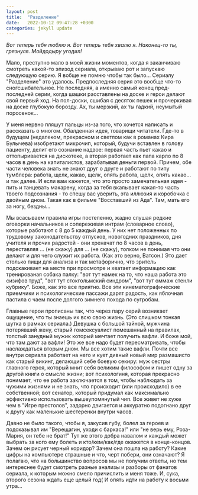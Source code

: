 ```yaml
---
layout: post
title:  "Разделение"
date:   2022-10-12 09:47:28 +0300
categories: jekyll update
---
```

*Вот теперь тебя люблю я. Вот теперь тебя хвалю я. Наконец-то ты, грязнуля. Мойдодыру угодил!*

Мало, преступно мало в моей жизни моментов, когда я заканчиваю смотреть какой-то эпизод сериала, открываю рот и запускаю следующую серию. Я вобще не помню чтобы так было... Сериалу "Разделение" это удалось. Предпоследняя серия это вообще что-то сногсшибательное. Не последняя, а именно самый конец пред-последней серии, когда шашки расставлены на доске и герои делают свой первый ход. На пол-доски, сшибая с десяток пешек и прочеркивая на доске глубокую борозду. Ах, ты мерзкий, ах ты гадкий, неумытый поросенок...

У меня нервно пляшут пальцы из-за того, что хочется написать и рассказать о многом. Обалденная идея, товарищи читатели. Где-то в будущем (недалеком, прекрасном и светлом как в романах Кира Булычева) изобретают микрочип, который, будучи вставлен в голову пациенту, делит его сознание надвое: первая часть пьет какао и оттопыривается на дискотеке, а вторая работает как папа карло по 8 часов в день на капиталистов, зарабатывая деньги первой. Причем, обе части человека знать не знают друг о друге и работают по типу тумблера: работа, щелк, какао, щелк, опять работа, щелк, опять какао... и так далее. И если вам кажется, что это просто замечательная идея - пить и танцевать макарену, когда за тебя вкалывает какая-то часть твоего подсознания - то спешу вас уверить, эта иллюзия и коробочка с двойным дном. Такая как в фильме "Восставший из Ада". Там, мать его за ногу, бездны...

Мы всасываем правила игры постепенно, жадно слушая редкие оговорки начальников и сопереживая интрам (словарное слово), которые работают с 8 до 5 каждый день. У них нет положенных по трудовому законодательству отпусков, новогодних праздников, дня учителя и прочих радостей - они хреначат по 8 часов в день, переставляя ... (не скажу) для ... (не скажу), толком не понимая что они делают и для чего служит их работа. (Как это верно, Ватсон.) Это дает столько пищи для анализа и так метафорично, что зритель подскакивает на месте при просмотре и хватает информацию как тренированая собака палку: "вот тут намек на то, что наша работа это сизифов труд", "вот тут стокгольмский синдром", "вот тут оммаж стенли кубрику". Боже, как это все приятно. Все эти кинематографические приемчики и психологические пассажи дарят радость, как яблочная пастила с чаем после долгого зимнего похода по сугробам.

Главные герои прописаны так, что через пару серий возникает ощущение, что ты знаешь их всю свою жизнь. (Это слишком тонкая шутка в рамках сериала.) Девушка с большой тайной, мужчина потерявший жену, старый гомсексуалист помешанный на правилах, толстый занудный мужик который мечтает получить вафли. И боже мой, что там дают за вафли! Это же все надо будет пересматривать, чтобы наслаждаться вторым дном. Мы все хотим такие вафли. Почти все внутри сериала работает на него и кует дивный новый мир размашисто как старый викинг, делающий себе боевую секиру: муж сестры главного героя, который мнит себя великим философом и пишет одну за другой книги о смысле жизни; вот психологиня, которая прекрасно понимает, что ее работа заключается в том, чтобы наблюдать за чужими жизнями и не знать, что происходит (или происходило) в ее собственной; вот сенатор, который придумал как максимально эффективно использовать вышеупомянутый чип. Все живет не хуже чем в "Игре престолов", задорно двигается и аккуратно подогнано друг к другу как маленькие шестеренки внутри часов.

Давно не было такого, чтобы я, закусив губу, болел за героев и подсказывал им "Верещагин, уходи с баркаса!" или "не верь ему, Роза-Мария, он тебе не брат!" Тут же этого добра навалом и каждый может выбрать за кого ему болеть и кто/кем/как/где окажется в конце-концов. Зачем он рисует черный коридор? Зачем она пошла на работу? Какие цифры на компьютере страшные и что, черт побери, они означают? Я полагаю, что на большинство вопросов мы не получим ответы, но тем интереснее будет смотреть разные анализы и разборы от фанатов сериала, к которым можно смело причислить и меня тоже. И, сука, второго сезона ждать еще целый год( И опять идти на работу к восьми утра...





